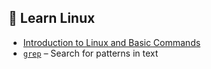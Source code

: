 ## 📘 Learn Linux

- [Introduction to Linux and Basic Commands](linux-intro.md)
- [`grep`](grep.md) – Search for patterns in text
